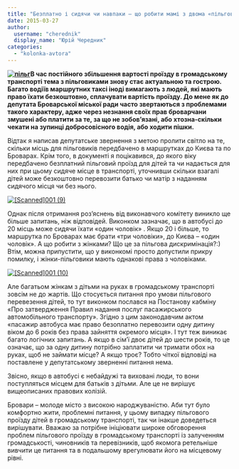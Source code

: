 ```yaml
---
title: "Безплатно і сидячи чи навпаки – що робити мамі з двома «пільговими» дітьми в маршрутці?"
date: 2015-03-27
author: 
  username: "cherednik"
  display_name: "Юрій Чередник"
categories: 
  - "kolonka-avtora"
---
```


**[![пільг](https://mpz.brovary.org/wp-content/uploads/2015/03/pilg.jpg)](https://mpz.brovary.org/wp-content/uploads/2015/03/pilg.jpg)В час постійного збільшення вартості проїзду в громадському транспорті тема з пільговиками знову стає актуальною та гострою. Багато водіїв маршрутних таксі іноді вимагають з людей, які мають право їхати безкоштовно, сплачувати вартість проїзду. До мене як до депутата Броварської міської ради часто звертаються з проблемами такого характеру, адже через незнання своїх прав броварчани змушені або платити за те, за що не зобов’язані, або хтозна-скільки чекати на зупинці добросовісного водія, або ходити пішки.**

Відтак я написав депутатське звернення з метою пролити світло на те, скільки місць для пільговиків передбачено в маршрутках до Києва та по Броварах. Крім того, в документі я поцікавився, до якого віку передбачено безплатний пільговий проїзд для дітей та чи надається для них при цьому сидяче місце в транспорті, уточнивши скільки взагалі дітей може безкоштовно перевозити батько чи матір з наданням сидячого місця чи без нього.

[![[Scanned]001 (9)](https://mpz.brovary.org/wp-content/uploads/2015/03/Scanned001-91.jpg)](https://mpz.brovary.org/wp-content/uploads/2015/03/Scanned001-91.jpg)

Однак після отримання роз’яснень від виконавчого комітету виникло ще більше запитань, ніж відповідей. Виконком зазначає, що в автобусі до 20 місць може сидячи їхати «один чоловік» . Якщо 20 і більше, то маршрутка по Броварах має брати «три чоловіки», до Києва – «один чоловік». А що робити з жінками? Що це за пільгова дискримінація?:) Втім, можна припустити, що у виконкомі просто допустили прикру помилку, і жінки-пільговики мають однакові права з чоловіками.

[![[Scanned]001 (10)](https://mpz.brovary.org/wp-content/uploads/2015/03/Scanned001-101.jpg)](https://mpz.brovary.org/wp-content/uploads/2015/03/Scanned001-101.jpg)

Але багатьом жінкам з дітьми на руках в громадському транспорті зовсім не до жартів. Що стосується питання про умови пільгового перевезення дітей, то тут виконком послався на Постанову кабміну «Про затвердження Правил надання послуг пасажирського автомобільного транспорту». Згідно з цим законодавчим актом «пасажир автобуса має право безоплатно перевозити одну дитину віком до 6 років без права зайняття окремого місця». І тут теж виникає багато логічних запитань. А якщо в сім’ї двоє дітей до шести років, то це означає, що за одну дитину потрібно заплатити чи тримати обох на руках, щоб не займати місце? А якщо троє? Тобто чіткої відповіді на поставлене у депутатському зверненні питання нема.

Звісно, якщо в автобусі є небайдужі та виховані люди, то вони поступляться місцем для батьків з дітьми. Але це не вирішує вищеописаних правових колізій.

Бровари – молоде місто з високою народжуваністю. Аби тут було комфортно жити, проблемні питання, у цьому випадку пільгового проїзду дітей в громадському транспорті, так чи інакше доведеться вирішувати. Вважаю за потрібне ініціювати широке обговорення проблем пільгового проїзду в громадському транспорті із залученням громадськості, чиновників та перевізників, щоб якомога ретельніше вивчити це питання та в подальшому врегулювати його на місцевому рівні.
